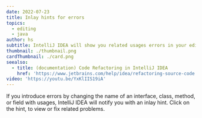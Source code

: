 ```yaml
---
date: 2022-07-23
title: Inlay hints for errors
topics:
  - editing
  - java
author: hs
subtitle: IntelliJ IDEA will show you related usages errors in your editor
thumbnail: ./thumbnail.png
cardThumbnail: ./card.png
seealso:
  - title: (documentation) Code Refactoring in IntelliJ IDEA
    href: 'https://www.jetbrains.com/help/idea/refactoring-source-code.html'
video: 'https://youtu.be/YxKlIIS19iA'
---
```

If you introduce errors by changing the name of an interface, class, method, or field with usages, IntelliJ IDEA will notify you with an inlay hint. Click on the hint, to view or fix related problems.
